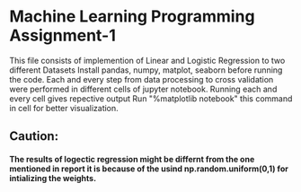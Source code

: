 # Machine Learning Programming Assignment-1
This file consists of implemention of Linear and Logistic Regression to two  different Datasets
Install pandas, numpy, matplot, seaborn before running the code.
Each and every step from data processing to cross validation were performed in different cells of jupyter notebook.
Running each and every cell gives repective output
Run "%matplotlib notebook" this command in cell for better visualization.
## Caution: 
#### The results of logectic regression might be differnt from the one mentioned in report it is because of the usind np.random.uniform(0,1) for intializing the weights.
